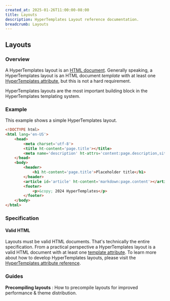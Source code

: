 ```yaml
---
created_at: 2025-01-26T11:00:00-08:00
title: Layouts
description: HyperTemplates Layout reference documentation.
breadcrumb: Layouts
---
```


## Layouts

<auto-toc selectors='h3,h4,h5,h6,dl dt'></auto-toc>

### Overview

A HyperTemplates layout is an [HTML document].
Generally speaking, a HyperTemplates layout is an HTML document _template_ with at least one [HyperTemplates attribute], but this is not a hard requirement.

HyperTemplates layouts are the most important building block in the HyperTemplates templating system.

### Example

This example shows a simple HyperTemplates layout.

<code-snippet ht-block filename='layouts/default.html'>

```html
<!DOCTYPE html>
<html lang='en-US'>
    <head>
        <meta charset='utf-8'>
        <title ht-content='page.title'></title>
        <meta name='description' ht-attrs='content:page.description,site.description'>
    </head>
    <body>
        <header>
            <h1 ht-content='page.title'>Placeholder title</h1>
        </header>
        <article id='article' ht-content='markdown:page.content'></article>
        <footer>
            <p>&copy; 2024 HyperTemplates</p>
        </footer>
    </body>
</html>
```

</code-snippet>

### Specification

#### Valid HTML

Layouts must be valid HTML documents.
That's technically the entire specification.
From a practical perspective a HyperTemplates layout is a valid HTML document with at least one [template attribute].
To learn more about how to develop HyperTemplates layouts, please visit the [HyperTemplates attribute reference].

### Guides

**Precompiling layouts**
: How to precompile layouts for improved performance & theme distribution.

  <learn-more ht-block href='/docs/guides/precompiling-layouts/'>


<!-- Links -->
[HTML document]: /docs/#introduction-to-templating
[HyperTemplates attribute reference]: /docs/reference/core/attributes
[HyperTemplates attribute]: /docs/reference/core/attributes
[template attribute]: /docs/reference/core/attributes
